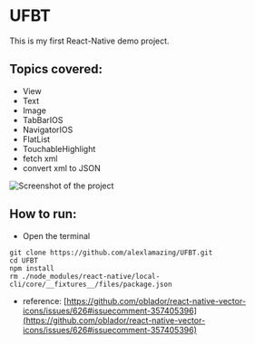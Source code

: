 # UFBT
This is my first React-Native demo project.

## Topics covered:
* View
* Text
* Image
* TabBarIOS
* NavigatorIOS
* FlatList
* TouchableHighlight
* fetch xml
* convert xml to JSON

![Screenshot of the project](https://lh3.googleusercontent.com/9KPKeqNEkQLAOXmnfGMRqyFnzP0iVp05y2E8Y777xxEvm4a_36UcSkWDulL2HsmCMrAvfawN7Nrha7tjuiyHhul7dW_tArVCdA4g8bKIzk2QC89oKjOac1OSu1NSdnQrB1QHNqdFYplAty70eJTKrXL8iBz83P0_qcxvunu5ODv3ABj41hTzhqB1eq6ap3OloOruY04H1elDNawWk2owcKaQ867ZWAelT68O2e63XSUK66j31Smui_pTHGvVVxcAsx1dHsMH3m6SBF3eAMv1ziJCgv4iwVvKLKOdeRl_dkijqwgOTC0UVe594D16hRlf650CCFvA2Mm7x7cf43dzK7jtmJ9L2FLuzbbZl2oGrnI2qY-aYyhPANP2BEf8UblOmOPVlLfbFoodAthURs8NlpENoXa-gTbzplrgSAnB9M9LMjKvu25LlWkft2465-KBpDlDTeQbRJsdg3TceVu657IYn-LRoYPsB03jcTkkwb4qjwgh8XRFbwKcxwkZsd7wfZS1wdxOk4q6ECoWHzpksAxPrTD-0_8g4ZDMw-cK5bqvn4AKPEh86quFC04wQicmawGzpaHbikdU2PaGWRtAKmx0Qf30dQmpMJQYL5kPwXXdcoRoZnqnm863M0tiTkvYCsq3DXlrztMzI6ff_vZel3axjCL-v6NU=w1118-h1962-no)

## How to run:
* Open the terminal
```shell
git clone https://github.com/alexlamazing/UFBT.git
cd UFBT
npm install
rm ./node_modules/react-native/local-cli/core/__fixtures__/files/package.json
```
* reference: [https://github.com/oblador/react-native-vector-icons/issues/626#issuecomment-357405396](https://github.com/oblador/react-native-vector-icons/issues/626#issuecomment-357405396)
